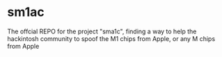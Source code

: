 # sm1ac
The offcial REPO for the project "sma1c", finding a way to help the hackintosh community to spoof the M1 chips from Apple, or any M chips from Apple
